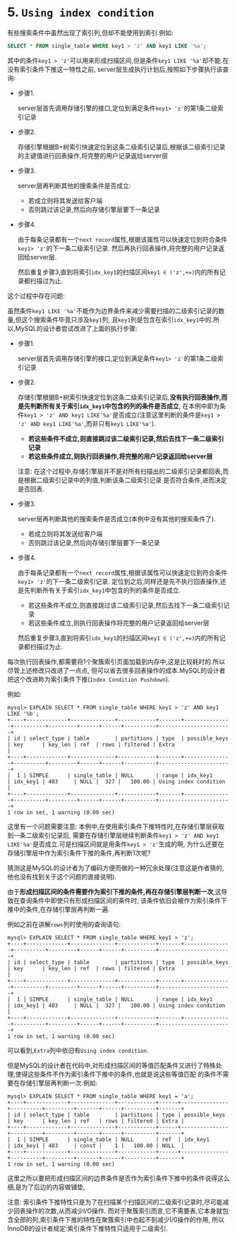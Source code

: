 # 5. `Using index condition`

有些搜索条件中虽然出现了索引列,但却不能使用到索引.例如:

```sql
SELECT * FROM single_table WHERE key1 > 'z' AND key1 LIKE '%a';
```

其中的条件`key1 > 'z'`可以用来形成扫描区间,但是条件`key1 LIKE '%a'`却不能.在没有索引条件下推这一特性之前,
server层生成执行计划后,按照如下步骤执行该查询:

- 步骤1.

    server层首先调用存储引擎的接口,定位到满足条件`key1> 'z'`的第1条二级索引记录

- 步骤2.

    存储引擎根据B+树索引快速定位到这条二级索引记录后,根据该二级索引记录的主键值进行回表操作,将完整的用户记录返给server层

- 步骤3.

    server层再判断其他的搜索条件是否成立:

    - 若成立则将其发送给客户端
    - 否则跳过该记录,然后向存储引擎层要下一条记录

- 步骤4.

    由于每条记录都有一个`next record`属性,根据该属性可以快速定位到符合条件`key1> 'z'`的下一条二级索引记录.
    然后再执行回表操作,将完整的用户记录返回给server层.
    
    然后重复步骤3,直到将索引`idx_key1`的扫描区间`key1 ∈ ('z',+∞)`内的所有记录都扫描过为止.

这个过程中存在问题:

虽然条件`key1 LIKE '%a'`不能作为边界条件来减少需要扫描的二级索引记录的数量,但这个搜索条件毕竟只涉及`key1`列,
且`key1`列是包含在索引`idx_key1`中的.所以,MySQL的设计者尝试改进了上面的执行步骤:

- 步骤1.

    server层首先调用存储引擎的接口,定位到满足条件`key1> 'z'`的第1条二级索引记录
    
- 步骤2.

    存储引擎根据B+树索引快速定位到这条二级索引记录后,**没有执行回表操作,而是先判断所有关于索引`idx_key1`中包含的列的条件是否成立**,
    在本例中即为条件`key1 > 'z' AND key1 LIKE'%a'`是否成立(注意这里判断的条件是`key1 > 'z' AND key1 LIKE'%a'`,而非只有`key1 LIKE'%a'`).

    - **若这些条件不成立,则直接跳过该二级索引记录,然后去找下一条二级索引记录**
    - **若这些条件成立,则执行回表操作,将完整的用户记录返回给server层**

    注意: 在这个过程中,存储引擎层并不是对所有扫描出的二级索引记录都回表,而是根据二级索引记录中的列值,判断该条二级索引记录
    是否符合条件,进而决定是否回表.

- 步骤3.

    server层再判断其他的搜索条件是否成立(本例中没有其他的搜索条件了).

    - 若成立则将其发送给客户端
    - 否则跳过该记录,然后向存储引擎层要下一条记录

- 步骤4.

    由于每条记录都有一个`next record`属性,根据该属性可以快速定位到符合条件`key1> 'z'`的下一条二级索引记录.
    定位到之后,同样还是先不执行回表操作,还是先判断所有关于索引`idx_key1`中包含的列的条件是否成立.

    - 若这些条件不成立,则直接跳过该二级索引记录,然后去找下一条二级索引记录
    - 若这些条件成立,则执行回表操作将完整的用户记录返回给server层

    然后重复步骤3,直到将索引`idx_key1`的扫描区间`key1 ∈ ('z',+∞)`内的所有记录都扫描过为止.

每次执行回表操作,都需要将1个聚簇索引页面加载到内存中,这是比较耗时的.所以尽管上述修改只改进了一点点,
但可以省去很多回表操作的成本.MySQL的设计者把这个改进称为索引条件下推(`Index Condition Pushdown`).

例如:

```
mysql> EXPLAIN SELECT * FROM single_table WHERE key1 > 'z' AND key1 LIKE '%b';
+----+-------------+--------------+------------+-------+---------------+----------+---------+------+------+----------+-----------------------+
| id | select_type | table        | partitions | type  | possible_keys | key      | key_len | ref  | rows | filtered | Extra                 |
+----+-------------+--------------+------------+-------+---------------+----------+---------+------+------+----------+-----------------------+
|  1 | SIMPLE      | single_table | NULL       | range | idx_key1      | idx_key1 | 403     | NULL |  327 |   100.00 | Using index condition |
+----+-------------+--------------+------------+-------+---------------+----------+---------+------+------+----------+-----------------------+
1 row in set, 1 warning (0.00 sec)
```

这里有一个问题需要注意: 本例中,在使用索引条件下推特性时,在存储引擎层获取到一条二级索引记录后,
需要在存储引擎层继续判断条件`key1 > 'z' AND key1 LIKE'%a'`是否成立.可是扫描区间就是用条件`key1 > 'z'`生成的啊,
为什么还要在存储引擎层中作为索引条件下推的条件,再判断1次呢?

猜测这是MySQL的设计者为了编码方便而做的一种冗余处理(注意这是作者猜的,他也没有找到关于这个问题的直接说明).

由于**形成扫描区间的条件需要作为索引下推的条件,再在存储引擎层判断一次**,这导致在查询条件中即使只有形成扫描区间的条件时,
该条件依旧会被作为索引条件下推中的条件,在存储引擎层再判断一遍.

例如之前在讲解`rows`列时使用的查询语句:

```
mysql> EXPLAIN SELECT * FROM single_table WHERE key1 > 'z';
+----+-------------+--------------+------------+-------+---------------+----------+---------+------+------+----------+-----------------------+
| id | select_type | table        | partitions | type  | possible_keys | key      | key_len | ref  | rows | filtered | Extra                 |
+----+-------------+--------------+------------+-------+---------------+----------+---------+------+------+----------+-----------------------+
|  1 | SIMPLE      | single_table | NULL       | range | idx_key1      | idx_key1 | 403     | NULL |  327 |   100.00 | Using index condition |
+----+-------------+--------------+------------+-------+---------------+----------+---------+------+------+----------+-----------------------+
1 row in set, 1 warning (0.00 sec)
```

可以看到,`Extra`列中依旧有`Using index condition`.

但是MySQL的设计者在代码中,对形成扫描区间的等值匹配条件又进行了特殊处理,使得这些条件不作为索引条件下推中的条件,也就是说这些等值匹配
的条件不需要在存储引擎层再判断一次.例如:

```
mysql> EXPLAIN SELECT * FROM single_table WHERE key1 = 'a';
+----+-------------+--------------+------------+------+---------------+----------+---------+-------+------+----------+-------+
| id | select_type | table        | partitions | type | possible_keys | key      | key_len | ref   | rows | filtered | Extra |
+----+-------------+--------------+------------+------+---------------+----------+---------+-------+------+----------+-------+
|  1 | SIMPLE      | single_table | NULL       | ref  | idx_key1      | idx_key1 | 403     | const |    1 |   100.00 | NULL  |
+----+-------------+--------------+------------+------+---------------+----------+---------+-------+------+----------+-------+
1 row in set, 1 warning (0.00 sec)
```

这里之所以要把形成扫描区间的边界条件是否作为索引条件下推中的条件说得这么细,是为了后边的内容做铺垫,

注意: 索引条件下推特性只是为了在扫描某个扫描区间的二级索引记录时,尽可能减少回表操作的次数,从而减少I/O操作.
而对于聚簇索引而言,它不需要表,它本身就包含全部的列,索引条件下推的特性在聚簇索引中也起不到减少I/0操作的作用,
所以InnoDB的设计者规定:索引条件下推特性只适用于二级索引.
